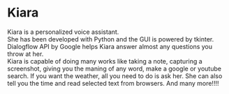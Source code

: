 # Kiara
Kiara is a personalized voice assistant.<br>She has been developed with Python and the GUI is powered by tkinter.<br>Dialogflow  API by Google helps Kiara answer almost any questions you throw at her.<br>Kiara is capable of doing many works like taking a note, capturing a screenshot, giving you the maning of any word, make a google or youtube search. If you want the weather, all you need to do is ask her. She can also tell you the time and read selected text from browsers. And many more!!!!
